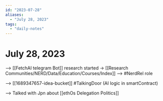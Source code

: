 ```yaml
---
id: "2023-07-28"
aliases:
  - "July 28, 2023"
tags:
  - "daily-notes"
---
```


# July 28, 2023


--> [[FetchAI telegram Bot]] research started
-> [[Research Communities/NERD/Data/Education/Courses/Index]]
--> #NerdRel role 

--> [[1689347657-idea-bucket]] #TalkingDoor (AI logic in smartContract)

--> Talked with Jpn about [[ethOs Delegation Politics]]

